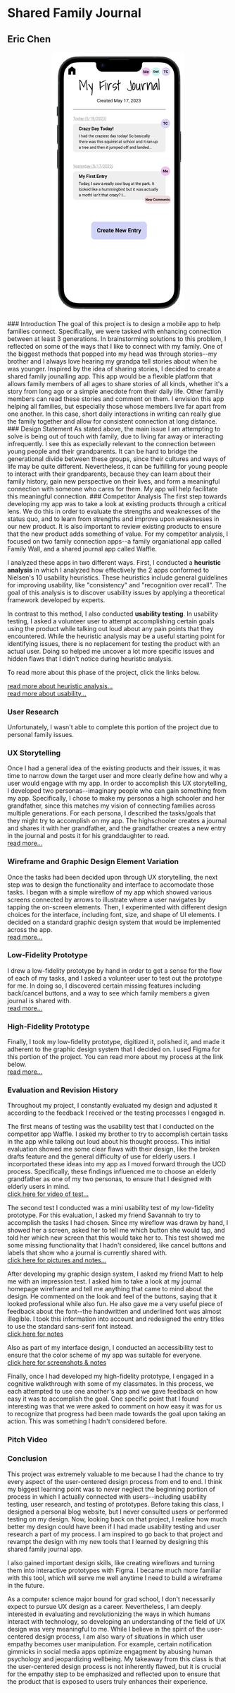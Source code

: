 # Shared Family Journal
## Eric Chen
<p align="center">
  <img src="../../Images/final-layout.png" alt="final layout" width="300px"/>
</p>
### Introduction
The goal of this project is to design a mobile app to help families connect. Specifically, we were tasked with enhancing connection between at least 3 generations. In brainstorming solutions to this problem, I reflected on some of the ways that I like to connect with my family. One of the biggest methods that popped into my head was through stories--my brother and I always love hearing my grandpa tell stories about when he was younger. Inspired by the idea of sharing stories, I decided to create a shared family jounalling app. This app would be a flexible platform that allows family members of all ages to share stories of all kinds, whether it's a story from long ago or a simple anecdote from their daily life. Other familiy members can read these stories and comment on them. I envision this app helping all families, but especially those whose members live far apart from one another. In this case, short daily interactions in writing can really glue the family together and allow for consistent connection at long distance.
### Design Statement
As stated above, the main issue I am attempting to solve is being out of touch with family, due to living far away or interacting infrequently. I see this as especially relevant to the connection between young people and their grandparents. It can be hard to bridge the generational divide between these groups, since their cultures and ways of life may be quite different. Nevertheless, it can be fulfilling for young people to interact with their grandparents, because they can learn about their family history, gain new perspective on their lives, and form a meaningful connection with someone who cares for them. My app will help facilitate this meaningful connection.
### Competitor Analysis
The first step towards developing my app was to take a look at existing products through a critical lens. We do this in order to evaluate the strengths and weaknesses of the status quo, and to learn from strengths and improve upon weaknesses in our new product. It is also important to review existing products to ensure that the new product adds something of value. For my competitor analysis, I focused on two family connection apps--a family organiational app called Family Wall, and a shared journal app called Waffle.  

I analyzed these apps in two different ways. First, I conducted a **heuristic analysis** in which I analyzed how effectively the 2 apps conformed to Nielsen's 10 usability heuristics. These heuristics include general guidelines for improving usability, like "consistency" and "recognition over recall". The goal of this analysis is to discover usability issues by applying a theoretical framework developed by experts.  

In contrast to this method, I also conducted **usability testing**. In usability testing, I asked a volunteer user to attempt accomplishing certain goals using the product while talking out loud about any pain points that they encountered. While the heuristic analysis may be a useful starting point for identifying issues, there is no replacement for testing the product with an actual user. Doing so helped me uncover a lot more specific issues and hidden flaws that I didn't notice during heuristic analysis.  

To read more about this phase of the project, click the links below.  

[read more about heuristic analysis...](https://github.com/ericnlchen/DH110/blob/main/Assignments/Assignment01.md)  
[read more about usability...](https://github.com/ericnlchen/DH110/blob/main/Assignments/Assignment02.md)
### User Research
Unfortunately, I wasn't able to complete this portion of the project due to personal family issues.  

### UX Storytelling
Once I had a general idea of the existing products and their issues, it was time to narrow down the target user and more clearly define how and why a user would engage with my app. In order to accomplish this UX storytelling, I developed two personas--imaginary people who can gain something from my app. Specifically, I chose to make my personas a high schooler and her grandfather, since this matches my vision of connecting families across multiple generations. For each persona, I described the tasks/goals that they might try to accomplish on my app. The highschooler creates a journal and shares it with her grandfather, and the grandfather creates a new entry in the journal and posts it for his granddaughter to read.  
[read more...](https://github.com/ericnlchen/DH110/blob/main/Assignments/Assignment04.md)

### Wireframe and Graphic Design Element Variation  
Once the tasks had been decided upon through UX storytelling, the next step was to design the functionality and interface to accomodate those tasks. I began with a simple wireflow of my app which showed various screens connected by arrows to illustrate where a user navigates by tapping the on-screen elements. Then, I experimented with different design choices for the interface, including font, size, and shape of UI elements. I decided on a standard graphic design system that would be implemented across the app.  
[read more...](https://github.com/ericnlchen/DH110/blob/main/Assignments/Assignment06.md)

### Low-Fidelity Prototype
I drew a low-fidelity prototype by hand in order to get a sense for the flow of each of my tasks, and I asked a volunteer user to test out the prototype for me. In doing so, I discovered certain missing features including back/cancel buttons, and a way to see which family members a given journal is shared with.  
[read more...](https://github.com/ericnlchen/DH110/blob/main/Assignments/Assignment05.md)

### High-Fidelity Prototype
Finally, I took my low-fidelity prototype, digitized it, polished it, and made it adherent to the graphic design system that I decided on. I used Figma for this portion of the project. You can read more about my process at the link below.  
[read more...](https://github.com/ericnlchen/DH110/blob/main/Assignments/Assignment07.md)

### Evaluation and Revision History
Throughout my project, I constantly evaluated my design and adjusted it according to the feedback I received or the testing processes I engaged in.  

The first means of testing was the usability test that I conducted on the competitor app Waffle. I asked my brother to try to accomplish certain tasks in the app while talking out loud about his thought process. This initial evaluation showed me some clear flaws with their design, like the broken drafts feature and the general difficulty of use for elderly users. I incorportated these ideas into my app as I moved forward through the UCD process. Specifically, these findings influenced me to choose an elderly grandfather as one of my two personas, to ensure that I designed with elderly users in mind.  
[click here for video of test...](https://www.youtube.com/watch?v=p_ZU-9lD03c)

The second test I conducted was a mini usability test of my low-fidelity prototype. For this evaluation, I asked my friend Savannah to try to accomplish the tasks I had chosen. Since my wireflow was drawn by hand, I showed her a screen, asked her to tell me which button she would tap, and told her which new screen that this would take her to. This test showed me some missing functionality that I hadn't considered, like cancel buttons and labels that show who a journal is currently shared with.  
[click here for pictures and notes...](https://github.com/ericnlchen/DH110/blob/main/Assignments/Assignment05.md#testing)

After developing my graphic design system, I asked my friend Matt to help me with an impression test. I asked him to take a look at my journal homepage wireframe and tell me anything that came to mind about the design. He commented on the look and feel of the buttons, saying that it looked professional while also fun. He also gave me a very useful piece of feedback about the font--the handwritten and underlined font was almost illegible. I took this information into account and redesigned the entry titles to use the standard sans-serif font instead.  
[click here for notes](https://github.com/ericnlchen/DH110/blob/main/Assignments/Assignment06.md#impression-test-with-user)

Also as part of my interface design, I conducted an accessibility test to ensure that the color scheme of my app was suitable for everyone.  
[click here for screenshots & notes](https://github.com/ericnlchen/DH110/blob/main/Assignments/Assignment06.md#color-schemes)

Finally, once I had developed my high-fidelity prototype, I engaged in a cognitive walkthrough with some of my classmates. In this process, we each attempted to use one another's app and we gave feedback on how easy it was to accomplish the goal. One specific point that I found interesting was that we were asked to comment on how easy it was for us to recognize that progress had been made towards the goal upon taking an action. This was something I hadn't considered before.

### Pitch Video

### Conclusion
This project was extremely valuable to me because I had the chance to try every aspect of the user-centered design process from end to end. I think my biggest learning point was to never neglect the beginning portion of process in which I actually connected with users--including usability testing, user research, and testing of prototypes. Before taking this class, I designed a personal blog website, but I never consulted users or performed testing on my design. Now, looking back on that project, I realize how much better my design could have been if I had made usability testing and user research a part of my process. I am inspired to go back to that project and revampt the design with my new tools that I learned by designing this shared family journal app.  

I also gained important design skills, like creating wireflows and turning them into interactive prototypes with Figma. I became much more familiar with this tool, which will serve me well anytime I need to build a wireframe in the future.  

As a computer science major bound for grad school, I don't necessarily expect to pursue UX design as a career. Nevertheless, I am deeply interested in evaluating and revolutionizing the ways in which humans interact with technology, so developing an understanding of the field of UX design was very meaningful to me. While I believe in the spirit of the user-centered design process, I am also wary of situations in which user empathy becomes user manipulation. For example, certain notification gimmicks in social media apps optimize engagment by abusing human psychology and jeopardizing wellbeing. My takeaway from this class is that the user-centered design process is not inherently flawed, but it is crucial for the empathy step to be emphasized and reflected upon to ensure that the product that is exposed to users truly enhances their experience.
